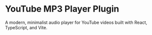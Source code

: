 # YouTube MP3 Player Plugin

A modern, minimalist audio player for YouTube videos built with React, TypeScript, and Vite.
